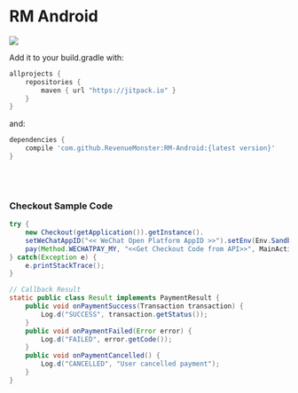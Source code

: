 # RM Android

[![](https://jitpack.io/v/RevenueMonster/RM-Android.svg)](https://jitpack.io/#RevenueMonster/RM-Android)


<!-- For more details check out the [documentation]() -->

Add it to your build.gradle with:
```gradle
allprojects {
    repositories {
        maven { url "https://jitpack.io" }
    }
}
```
and:

```gradle
dependencies {
    compile 'com.github.RevenueMonster:RM-Android:{latest version}'
}
```
<br/>
<br/>

### Checkout Sample Code
```java
try {
	new Checkout(getApplication()).getInstance().
	setWeChatAppID("<< WeChat Open Platform AppID >>").setEnv(Env.Sandbox).
	pay(Method.WECHATPAY_MY, "<<Get Checkout Code from API>>", MainActivity.this);
} catch(Exception e) {
	e.printStackTrace();
}

// Callback Result
static public class Result implements PaymentResult {
	public void onPaymentSuccess(Transaction transaction) {
		Log.d("SUCCESS", transaction.getStatus());
	}
	public void onPaymentFailed(Error error) {
		Log.d("FAILED", error.getCode());
	}
	public void onPaymentCancelled() {
		Log.d("CANCELLED", "User cancelled payment");
	}
}
```
